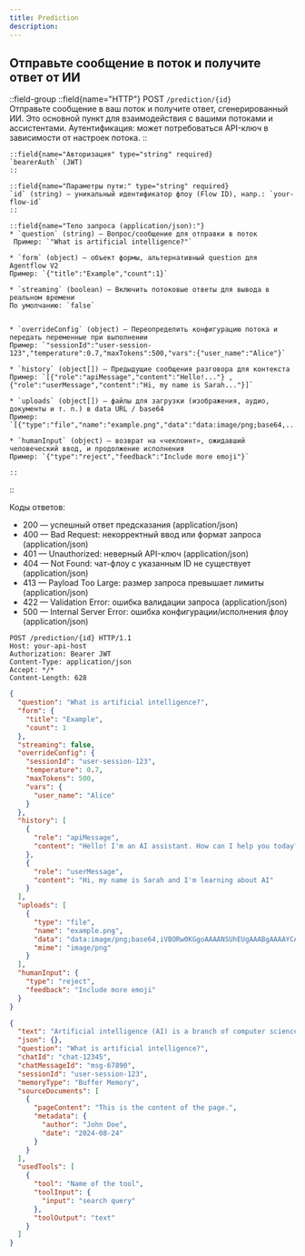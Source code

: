 ```yaml
---
title: Prediction
description:
---
```



## Отправьте сообщение в поток и получите ответ от ИИ


::field-group
    ::field{name="HTTP"}
    POST   `/prediction/{id}`  
    Отправьте сообщение в ваш поток и получите ответ, сгенерированный ИИ. Это основной пункт для взаимодействия с вашими потоками и ассистентами. Аутентификация: может потребоваться API-ключ в зависимости от настроек потока.
    ::

    ::field{name="Авторизация" type="string" required}
    `bearerAuth` (JWT)
    ::
    
    ::field{name="Параметры пути:" type="string" required}
    `id` (string) — уникальный идентификатор флоу (Flow ID), напр.: `your-flow-id`
    ::

    ::field{name="Тело запроса (application/json):"}
    * `question` (string) — Вопрос/сообщение для отправки в поток  
     Пример: `"What is artificial intelligence?"`  

    * `form` (object) — объект формы, альтернативный question для Agentflow V2  
    Пример: `{"title":"Example","count":1}`

    * `streaming` (boolean) — Включить потоковые ответы для вывода в реальном времени  
    По умолчанию: `false`  


    * `overrideConfig` (object) — Переопределить конфигурацию потока и передать переменные при выполнении  
    Пример: `"sessionId":"user-session-123","temperature":0.7,"maxTokens":500,"vars":{"user_name":"Alice"}`  

    * `history` (object[]) — Предыдущие сообщения разговора для контекста  
    Пример: `[{"role":"apiMessage","content":"Hello!..."} , {"role":"userMessage","content":"Hi, my name is Sarah..."}]`  

    * `uploads` (object[]) — файлы для загрузки (изображения, аудио, документы и т. п.) в data URL / base64  
    Пример: `[{"type":"file","name":"example.png","data":"data:image/png;base64,...","mime":"image/png"}]`  

    * `humanInput` (object) — возврат на «чекпоинт», ожидавший человеческий ввод, и продолжение исполнения  
    Пример: `{"type":"reject","feedback":"Include more emoji"}`

    ::
::

Коды ответов:  
* 200 — успешный ответ предсказания (application/json)
* 400 — Bad Request: некорректный ввод или формат запроса (application/json)
* 401 — Unauthorized: неверный API-ключ (application/json)
* 404 — Not Found: чат-флоу с указанным ID не существует (application/json)
* 413 — Payload Too Large: размер запроса превышает лимиты (application/json)
* 422 — Validation Error: ошибка валидации запроса (application/json)
* 500 — Internal Server Error: ошибка конфигурации/исполнения флоу (application/json)

```HTTP
POST /prediction/{id} HTTP/1.1
Host: your-api-host
Authorization: Bearer JWT
Content-Type: application/json
Accept: */*
Content-Length: 628
```

```json [Пример HTTP-запроса]
{
  "question": "What is artificial intelligence?",
  "form": {
    "title": "Example",
    "count": 1
  },
  "streaming": false,
  "overrideConfig": {
    "sessionId": "user-session-123",
    "temperature": 0.7,
    "maxTokens": 500,
    "vars": {
      "user_name": "Alice"
    }
  },
  "history": [
    {
      "role": "apiMessage",
      "content": "Hello! I'm an AI assistant. How can I help you today?"
    },
    {
      "role": "userMessage",
      "content": "Hi, my name is Sarah and I'm learning about AI"
    }
  ],
  "uploads": [
    {
      "type": "file",
      "name": "example.png",
      "data": "data:image/png;base64,iVBORw0KGgoAAAANSUhEUgAAABgAAAAYCAYAAADgdz34AAABjElEQVRIS+2Vv0oDQRDG",
      "mime": "image/png"
    }
  ],
  "humanInput": {
    "type": "reject",
    "feedback": "Include more emoji"
  }
}

```

```json [Пример успешного ответа (200)]
{
  "text": "Artificial intelligence (AI) is a branch of computer science that focuses on creating systems capable of performing tasks that typically require human intelligence.",
  "json": {},
  "question": "What is artificial intelligence?",
  "chatId": "chat-12345",
  "chatMessageId": "msg-67890",
  "sessionId": "user-session-123",
  "memoryType": "Buffer Memory",
  "sourceDocuments": [
    {
      "pageContent": "This is the content of the page.",
      "metadata": {
        "author": "John Doe",
        "date": "2024-08-24"
      }
    }
  ],
  "usedTools": [
    {
      "tool": "Name of the tool",
      "toolInput": {
        "input": "search query"
      },
      "toolOutput": "text"
    }
  ]
}
```


